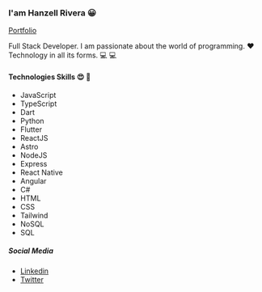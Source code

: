 ### I'am Hanzell Rivera :grinning:


[Portfolio](https://hanzellrivera.vercel.app)

Full Stack Developer. I am passionate about the world of programming. :heart: Technology in all its forms. :computer: :computer:

#### Technologies Skills :heart_eyes: :muscle:

- JavaScript 
- TypeScript
- Dart
- Python
- Flutter
- ReactJS
- Astro
- NodeJS
- Express
- React Native
- Angular
- C#
- HTML
- CSS
- Tailwind
- NoSQL
- SQL

##### Social Media

* [Linkedin](https://www.linkedin.com/in/hanzell-rivera)
* [Twitter](https://twitter.com/hanzellrivera)
